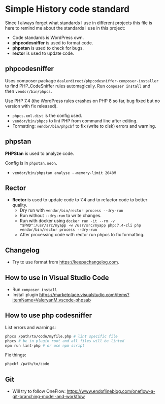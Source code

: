 # Simple History code standard

Since I always forget what standards I use in different projects this file is here to remind me about the standards I use in this project:

- Code standards is WordPress own.
- **phpcodesniffer** is used to format code.
- **phpstan** is used to check for bugs.
- **rector** is used to update code.

## phpcodesniffer

Uses composer package `dealerdirect/phpcodesniffer-composer-installer` to find PHP_CodeSniffer rules automagically. Run `composer install` and then `vendor/bin/phpcs`.

Use PHP 7.4 (the WordPress rules crashes on PHP 8 so far, bug fixed but no version with fix released).

- `phpcs.xml.dist` is the config used.
- `vendor/bin/phpcs` to lint PHP from command line after editing.
- Formatting:
  `vendor/bin/phpcbf` to fix (write to disk) errors and warning.

## phpstan

**PHPStan** is used to analyze code.

Config is in `phpstan.neon`.

- `vendor/bin/phpstan analyse --memory-limit 2048M`

## Rector

- **Rector** is used to update code to 7.4 and to refactor code to better quality.
  - Dry run with `vendor/bin/rector process --dry-run`
  - Run without `--dry-run` to write changes.
  - Run with docker using `docker run -it --rm -v "$PWD":/usr/src/myapp -w /usr/src/myapp php:7.4-cli php vendor/bin/rector process --dry-run`
  - After processing code with rector run phpcs to fix formatting.

## Changelog

- Try to use format from https://keepachangelog.com.

## How to use in Visual Studio Code

- Run `composer install`
- Install plugin https://marketplace.visualstudio.com/items?itemName=ValeryanM.vscode-phpsab

## How to use php codesniffer

List errors and warnings:

```bash
phpcs /path/to/code/myfile.php # lint specific file
phpcs # be in plugin root and all files will be linted
npm run lint-php # or use npm script
```

Fix things:

```bash
phpcbf /path/to/code
```

## Git

- Will try to follow OneFlow:
  https://www.endoflineblog.com/oneflow-a-git-branching-model-and-workflow
